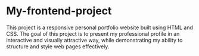 # My-frontend-project
This project is a responsive personal portfolio website built using HTML and CSS. The goal of this project is to present my professional profile in an interactive and visually attractive way, while demonstrating my ability to structure and style web pages effectively.
